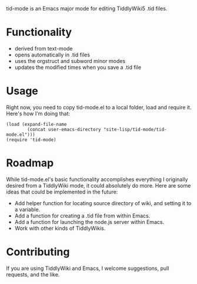 tid-mode is an Emacs major mode for editing TiddlyWiki5 .tid files.

# Functionality

* derived from text-mode
* opens automatically in .tid files
* uses the orgstruct and subword minor modes
* updates the modified times when you save a .tid file

# Usage

Right now, you need to copy tid-mode.el to a local folder, load
and require it. Here's how I'm doing that:

    (load (expand-file-name
            (concat user-emacs-directory "site-lisp/tid-mode/tid-mode.el")))
    (require 'tid-mode)

# Roadmap

While tid-mode.el's basic functionality accomplishes everything I
originally desired from a TiddlyWiki mode, it could absolutely do
more. Here are some ideas that could be implemented in the future:

* Add helper function for locating source directory of wiki, and
  setting it to a variable.
* Add a function for creating a .tid file from within Emacs.
* Add a function for launching the node.js server within Emacs.
* Work with other kinds of TiddlyWikis.

# Contributing

If you are using TiddlyWiki and Emacs, I welcome suggestions, pull
requests, and the like.


